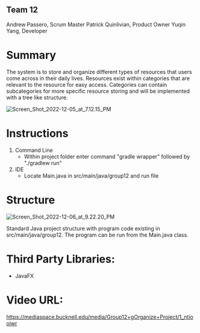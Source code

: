 ## Team 12
Andrew Passero, Scrum Master
Patrick Quinlivian, Product Owner
Yuqin Yang, Developer

# Summary
The system is to store and organize different types of resources that users come across in their daily lives. Resources exist within categories that are relevant to the resource for easy access. Categories can contain subcategories for more specific resource storing and will be implemented with a tree like structure.

![Screen_Shot_2022-12-05_at_7.12.15_PM](/uploads/ac34289e0b35c473850c77d905ab900c/Screen_Shot_2022-12-05_at_7.12.15_PM.png)

# Instructions
1. Command Line 
    - Within project folder enter command "gradle wrapper" followed by "./gradlew run"
2. IDE 
    - Locate Main.java in src/main/java/group12 and run file 
# Structure
![Screen_Shot_2022-12-06_at_9.22.20_PM](/uploads/e9a8711eb2db526dcc3240c9eea377dc/Screen_Shot_2022-12-06_at_9.22.20_PM.png)


Standard Java project structure with program code existing in src/main/java/group12. The program can be run from the Main.java class. 

# Third Party Libraries:
* JavaFX 

# Video URL: 
https://mediaspace.bucknell.edu/media/Group12+gOrganize+Project/1_ntioojwr
